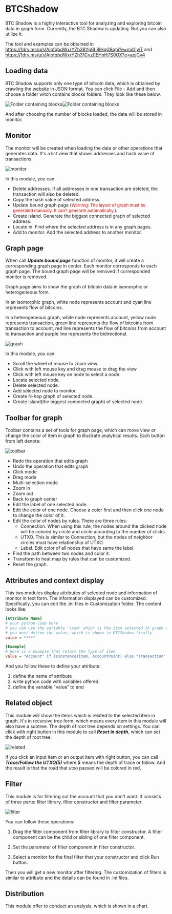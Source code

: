 # BTCShadow
BTC Shadow is a highly interactive tool for analyzing and exploring bitcoin data in graph form. Currently, the BTC Shadow is updating. But you can also utilize it.

The tool and examples can be obtained in <a>https://1drv.ms/u/s!AibfqbdWxrYZh38Yp6L8IHqG8qhi?e=md1jwT  and https://1drv.ms/u/s!AibfqbdWxrYZh31Cvz0EHnH7S0OX?e=apjCv4

## Loading data
BTC Shadow supports only one type of bitcoin data, which is obtained by crawling the [website] in JSON format. You can click File - Add and then choose a folder witch contains blocks folders. They look like these below.

![Folder containing blocks](Images/figure1.png)![Folder containing blocks](Images/figure2.png)

And after choosing the number of blocks loaded, the data will be stored in monitor.


## Monitor
The monitor will be created when loading the data or other operations that generates data. It's a list view that shows addresses and hash value of transactions.

![monitor](Images/monitor.png)

In this module, you can:
+ Delete addresses. If all addresses in one transaction are deleted, the transaction will also be deleted.
+ Copy the hash value of selected address.
+ Update bound graph page (<font color="#dd0000" size=2>Warning: The layout of graph must be generated manually. It can't generate automatically.</font>).
+ Create island. Generate the biggest connected graph of selected address.
+ Locate in. Find where the selected address is in any graph pages.
+ Add to monitor. Add the selected address to another monitor.

## Graph page
When call ___Update bound page___ function of monitor, it will create a corresponding graph page in center. Each monitor corresponds to each graph page. The bound graph page will be removed if corresponded monitor is removed.

    
Graph page aims to show the graph of bitcoin data in isomorphic or heterogeneous form. 

In an isomorphic graph, white node represents account and cyan line represents flow of bitcoins. 

In a heterogeneous graph, white node represents account, yellow node represents transaction, green line represents the flow of bitcoins from transaction to account, red line represents the flow of bitcoins from account to transaction and purple line represents the bidirectional.

![graph](Images/graph.png)

In this module, you can:
+ Scroll the wheel of mouse to zoom view.
+ Click with left mouse key and drag mouse to drag the view
+ Click with left mouse key on node to select a node.
+ Locate selected node.
+ Delete selected node.
+ Add selected node to monitor. 
+ Create N-hop graph of selected node.
+ Create island(the biggest connected graph) of selected node.

## Toolbar for graph
Toolbar contains a set of tools for graph page, which can move view or change the color of item in graph to illustrate analytical results. Each button from left denote:

![toolbar](Images/toolbar.png)

+ Redo the operation that edits graph 
+ Undo the operation that edits graph
+ Click mode
+ Drag mode
+ Multi-selection mode
+ Zoom in
+ Zoom out
+ Back to graph center
+ Edit the label of one selected node.
+ Edit the color of one node. Choose a color first and then click one node to change the color of it.
+ Edit the color of nodes by rules. There are three rules:
    + Connection. When using this rule, the nodes around the clicked node will be colored by circle and circle according to the number of clicks.
    + UTXO. This is similar to Connection, but the nodes of neighbor circles must have relationship of UTXO.
    + Label. Edit color of all nodes that have same the label.
+ Find the path between two nodes and color it.
+ Transform to heat map by rules that can be customized. 
+ Reset the graph.

## Attributes and context display
This two modules display attributes of selected node and information of monitor in text form. The information displayed can be customized. Specifically, you can edit the .ini files in Customization folder. The content looks like:

```ini
[Attribute Name]
# your python code here
# you can use the variable "item" which is the item selected in graph and it's structure is in structure folder
# you must define the value, which is shown in BTCShadow finally
value = *****

[Example]
# here is a example that return the type of item
value = "Account" if isinstance(item, AccountPoint) else "Transaction"
```
And you follow these to define your attribute:
1. define the name of attribute
2. write python code with variables offered.
3. define the variable "value" to end




## Related object
This module will show the items which is related to the selected item in graph. It's in recursive tree form, which means every item in this module will also have a subtree. The depth of root tree depends on settings. You can click with right button in this module to call ___Reset in depth___, which can set the depth of root tree.

![related](Images/related%20object.png)

If you click an input item or an output item with right button, you can call ___Trace/Follow the UTXO(5)___ where ___5___ means the depth of trace or follow. And the result is that the road that utxo passed will be colored in red.

## Filter
This module is for filtering out the account that you don't want. It consists of three parts: filter library, filter constructor and filter parameter.

![filter](Images/filter.png)

You can follow these operations:

1. Drag the filter component from filter library to filter constructor. A filter component can be the child or sibling of one filter component.

2. Set the parameter of filter component in filter constructor.

3. Select a monitor for the final filter that your constructor and click Run button.

Then you will get a new monitor after filtering. The customization of filters is similar to attribute and the details can be found in .ini files.

## Distribution
This module offer to conduct an analysis, which is shown in a chart.


[website]: https://btc.com/api-doc
